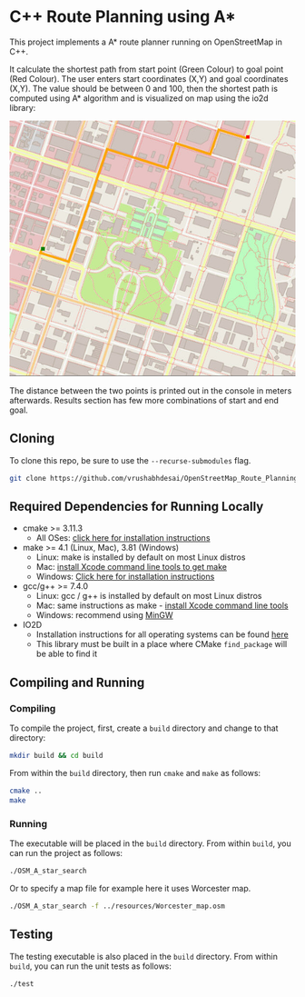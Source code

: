 # C++ Route Planning using A*

This project implements a A* route planner running on OpenStreetMap in C++.

It calculate the shortest path from start point (Green Colour) to goal point (Red Colour). The user enters start coordinates (X,Y) and goal coordinates (X,Y). The value should be between 0 and 100, then the shortest path is computed using A* algorithm and is visualized on map using the io2d library:

<img src="map.png" width="600" height="450"/>

The distance between the two points is printed out in the console in meters afterwards. Results section has few more combinations of start and end goal. 

## Cloning

To clone this repo, be sure to use the `--recurse-submodules` flag.
```bash
git clone https://github.com/vrushabhdesai/OpenStreetMap_Route_Planning.git --recurse-submodules
```

## Required Dependencies for Running Locally
* cmake >= 3.11.3
  * All OSes: [click here for installation instructions](https://cmake.org/install/)
* make >= 4.1 (Linux, Mac), 3.81 (Windows)
  * Linux: make is installed by default on most Linux distros
  * Mac: [install Xcode command line tools to get make](https://developer.apple.com/xcode/features/)
  * Windows: [Click here for installation instructions](http://gnuwin32.sourceforge.net/packages/make.htm)
* gcc/g++ >= 7.4.0
  * Linux: gcc / g++ is installed by default on most Linux distros
  * Mac: same instructions as make - [install Xcode command line tools](https://developer.apple.com/xcode/features/)
  * Windows: recommend using [MinGW](http://www.mingw.org/)
* IO2D
  * Installation instructions for all operating systems can be found [here](https://github.com/cpp-io2d/P0267_RefImpl/blob/master/BUILDING.md)
  * This library must be built in a place where CMake `find_package` will be able to find it

## Compiling and Running

### Compiling
To compile the project, first, create a `build` directory and change to that directory:
```bash
mkdir build && cd build
```
From within the `build` directory, then run `cmake` and `make` as follows:
```bash
cmake ..
make
```
### Running
The executable will be placed in the `build` directory. From within `build`, you can run the project as follows:
```bash
./OSM_A_star_search
```
Or to specify a map file for example here it uses Worcester map. 
```bash
./OSM_A_star_search -f ../resources/Worcester_map.osm
```

## Testing

The testing executable is also placed in the `build` directory. From within `build`, you can run the unit tests as follows:
```bash
./test
```
